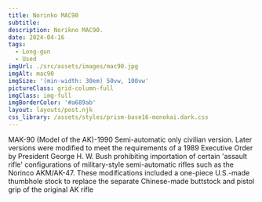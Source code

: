 ```yaml
---
title: Norinko MAC90
subtitle: 
description: Norikno MAC90.
date: 2024-04-16
tags:
  - Long-gun
  - Used
imgUrl: ./src/assets/images/mac90.jpg
imgAlt: mac90
imgSize: '(min-width: 30em) 50vw, 100vw'
pictureClass: grid-column-full
imgClass: img-full
imgBorderColor: '#a689ab'
layout: layouts/post.njk
css_library: /assets/styles/prism-base16-monokai.dark.css
---
```


MAK-90 (Model of the AK)-1990 Semi-automatic only civilian version. Later versions were modified to meet the requirements of a 1989 Executive Order by President George H. W. Bush prohibiting importation of certain 'assault rifle' configurations of military-style semi-automatic rifles such as the Norinco AKM/AK-47. These modifications included a one-piece U.S.-made thumbhole stock to replace the separate Chinese-made buttstock and pistol grip of the original AK rifle



